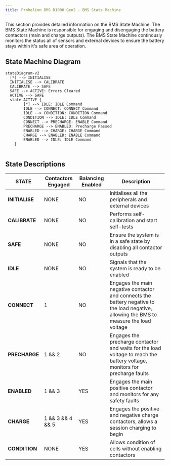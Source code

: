 ```yaml
---
title: Prohelion BMS D1000 Gen2 - BMS State Machine
---
```


This section provides detailed information on the BMS State Machine. The BMS State Machine is responsible for engaging and disengaging the battery contactors (main and charge outputs). The BMS State Machine continously monitors the status all of sensors and external devices to ensure the battery stays within it's safe area of operation.

## State Machine Diagram

``` mermaid
stateDiagram-v2
  [*] --> INITIALISE
  INITIALISE --> CALIBRATE
  CALIBRATE --> SAFE
  SAFE --> ACTIVE: Errors Cleared
  ACTIVE --> SAFE
  state ACTIVE {
        [*] --> IDLE: IDLE Command
        IDLE --> CONNECT: CONNECT Command
        IDLE --> CONDITION: CONDITION Command
        CONDITION --> IDLE: IDLE Command
        CONNECT --> PRECHARGE: ENABLE Command
        PRECHARGE --> ENABLED: Precharge Passed
        ENABLED --> CHARGE: CHARGE Command
        CHARGE --> ENABLED: ENABLE Command
        ENABLED --> IDLE: IDLE Command
    }
  
```

## State Descriptions

| **STATE**      | **Contactors Engaged** | **Balancing Enabled** | **Description** |
|----------------|------------------------|-----------------------|-----------------------|
| **INITIALISE** | NONE                   | NO                    | Initialises all the peripherals and external devices |
| **CALIBRATE**  | NONE                   | NO                    | Performs self-calibration and start self-tests     |
| **SAFE**       | NONE                   | NO                    | Ensure the system is in a safe state by disabling all contactor outputs |
| **IDLE**       | NONE                   | NO                    | Signals that the system is ready to be enabled |
| **CONNECT**    | 1                      | NO                    | Engages the main negative contactor and connects the battery negative to the load negative, allowing the BMS to measure the load voltage |
| **PRECHARGE**  | 1 && 2                 | NO                    | Engages the precharge contactor and waits for the load voltage to reach the battery voltage, monitors for precharge faults | 
| **ENABLED**    | 1 && 3                 | YES                   | Engages the main positive contactor and monitors for any safety faults | 
| **CHARGE**     | 1 && 3 && 4 && 5       | YES                   | Engages the positive and negative charge contactors, allows a session charging to begin | 
| **CONDITION**  | NONE                   | YES                   | Allows condition of cells without enabling contactors |


